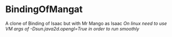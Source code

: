 # BindingOfMangat
A clone of Binding of Isaac but with Mr Mango as Isaac
*On linux need to use VM args of -Dsun.java2d.opengl=True in order to run smoothly*
